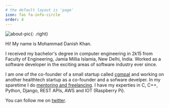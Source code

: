 ```yaml
---
# the default layout is 'page'
icon: fas fa-info-circle
order: 4
---
```



![about-pic](https://media.licdn.com/dms/image/C5603AQEf2F2xnjuizA/profile-displayphoto-shrink_800_800/0/1619293677610?e=1686787200\&v=beta\&t=8DodWbvA1dXG7Hfj8ggCk6mw2SNh7T1afaB7U6vBtQc){: .right}

Hi! My name is Mohammad Danish Khan.  

I received my bachelor's degree in computer engineering in 2k15 from Faculty of Engineering, Jamia Millia Islamia, New Delhi, India. Worked as a software developer in the exciting areas of software industry ever since.   

I am one of the co-founder of a small startup called [cgmpal](https://www.cgmpal.com/#/) and working on another healthtech startup as a co-founder and a sofware develper. In my sparetime I do [mentoring and freelancing](https://www.codementor.io/@dankhan). I have my experties in C, C++, Python, Django, REST APIs, AWS and IOT (Raspberry Pi).  

You can follow me on [twitter](https://twitter.com/ihaccks).  
